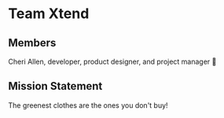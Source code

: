 # Team Xtend

## Members

Cheri Allen, developer, product designer, and project manager 💪

## Mission Statement

The greenest clothes are the ones you don't buy!
